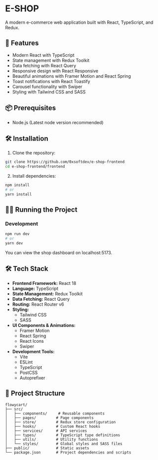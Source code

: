 # E-SHOP

A modern e-commerce web application built with React, TypeScript, and Redux.

## 🚀 Features

- Modern React with TypeScript
- State management with Redux Toolkit
- Data fetching with React Query
- Responsive design with React Responsive
- Beautiful animations with Framer Motion and React Spring
- Toast notifications with React Toastify
- Carousel functionality with Swiper
- Styling with Tailwind CSS and SASS

## 📦 Prerequisites

- Node.js (Latest node version recommended)

## 🛠️ Installation

1. Clone the repository:
```bash
git clone https://github.com/0xsoftdev/e-shop-frontend
cd e-shop-frontend/frontend
```

2. Install dependencies:
```bash
npm install
# or
yarn install
```

## 🏃‍♂️ Running the Project

### Development
```bash
npm run dev
# or
yarn dev
```
You can view the shop dashboard on localhost:5173.

## 🛠️ Tech Stack

- **Frontend Framework:** React 18
- **Language:** TypeScript
- **State Management:** Redux Toolkit
- **Data Fetching:** React Query
- **Routing:** React Router v6
- **Styling:** 
  - Tailwind CSS
  - SASS
- **UI Components & Animations:**
  - Framer Motion
  - React Spring
  - React Icons
  - Swiper
- **Development Tools:**
  - Vite
  - ESLint
  - TypeScript
  - PostCSS
  - Autoprefixer

## 📝 Project Structure

```
flowycart/
├── src/
│   ├── components/     # Reusable components
│   ├── pages/         # Page components
│   ├── store/         # Redux store configuration
│   ├── hooks/         # Custom React hooks
│   ├── services/      # API services
│   ├── types/         # TypeScript type definitions
│   ├── utils/         # Utility functions
│   └── styles/        # Global styles and SASS files
├── public/            # Static assets
└── package.json       # Project dependencies and scripts
```
